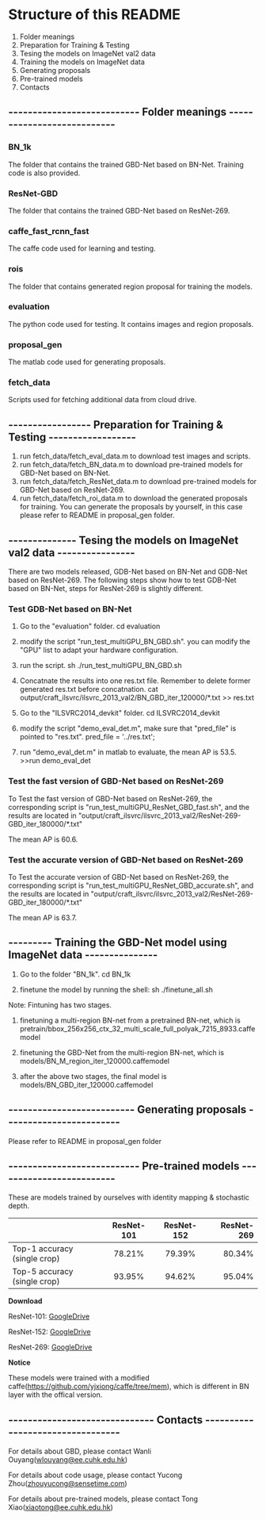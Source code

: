 # Structure of this README
1. Folder meanings
2. Preparation for Training & Testing
3. Tesing the models on ImageNet val2 data
4. Training the models on ImageNet data
5. Generating proposals
6. Pre-trained models
7. Contacts

## --------------------------- Folder meanings ---------------------------
### BN_1k
The folder that contains the trained GBD-Net based on BN-Net. Training code is also provided.

### ResNet-GBD
The folder that contains the trained GBD-Net based on ResNet-269.

### caffe_fast_rcnn_fast
The caffe code used for learning and testing.

### rois
The folder that contains generated region proposal for training the models.

### evaluation
The python code used for testing. It contains images and region proposals.

### proposal_gen
The matlab code used for generating proposals.

### fetch_data
Scripts used for fetching additional data from cloud drive.

## ----------------- Preparation for Training & Testing ------------------
1. run fetch_data/fetch_eval_data.m to download test images and scripts.
2. run fetch_data/fetch_BN_data.m to download pre-trained models for GBD-Net based on BN-Net.
3. run fetch_data/fetch_ResNet_data.m to download pre-trained models for GBD-Net based on ResNet-269.
4. run fetch_data/fetch_roi_data.m to download the generated proposals for training. You can generate the proposals by yourself, in this case please refer to README in proposal_gen folder.

## -------------- Tesing the models on ImageNet val2 data ----------------
There are two models released, GDB-Net based on BN-Net and GDB-Net based on ResNet-269.
The following steps show how to test GDB-Net based on BN-Net, steps for ResNet-269 is slightly different.

### Test GDB-Net based on BN-Net
1. Go to the "evaluation" folder.
cd evaluation

2. modify the script "run_test_multiGPU_BN_GBD.sh".
you can modify the "GPU" list to adapt your hardware configuration.

3. run the script.
sh ./run_test_multiGPU_BN_GBD.sh

4. Concatnate the results into one res.txt file. Remember to delete former generated res.txt before concatnation.
cat output/craft_ilsvrc/ilsvrc_2013_val2/BN_GBD_iter_120000/*.txt >> res.txt

5. Go to the "ILSVRC2014_devkit" folder.
cd ILSVRC2014_devkit

6. modify the script "demo_eval_det.m", make sure that "pred_file" is pointed to "res.txt".
pred_file = '../res.txt';

7. run "demo_eval_det.m" in matlab to evaluate, the mean AP is 53.5.
\>>run demo_eval_det

### Test the fast version of GBD-Net based on ResNet-269

To Test the fast version of GBD-Net based on ResNet-269, the corresponding script is "run_test_multiGPU_ResNet_GBD_fast.sh", and the results are located in "output/craft_ilsvrc/ilsvrc_2013_val2/ResNet-269-GBD_iter_180000/*.txt"

The mean AP is 60.6.

### Test the accurate version of GBD-Net based on ResNet-269
To Test the accurate version of GBD-Net based on ResNet-269, the corresponding script is "run_test_multiGPU_ResNet_GBD_accurate.sh", and the results are located in "output/craft_ilsvrc/ilsvrc_2013_val2/ResNet-269-GBD_iter_180000/*.txt"

The mean AP is 63.7.

## --------- Training the GBD-Net model using ImageNet data ---------------
1. Go to the folder "BN_1k".
cd BN_1k

2. finetune the model by running the shell:
sh ./finetune_all.sh

Note: Fintuning has two stages.

1. finetuning a multi-region BN-net from a pretrained BN-net, which is
pretrain/bbox_256x256_ctx_32_multi_scale_full_polyak_7215_8933.caffemodel

2. finetuning the GBD-Net from the multi-region BN-net, which is
models/BN_M_region_iter_120000.caffemodel

3. after the above two stages, the final model is
models/BN_GBD_iter_120000.caffemodel

## -------------------------- Generating proposals ------------------------
Please refer to README in proposal_gen folder

## --------------------------- Pre-trained models -------------------------
These are models trained by ourselves with identity mapping & stochastic depth.

|                            | ResNet-101 | ResNet-152 | ResNet-269 |
| -------------------------- |:----------:| :---------:| ----------:|
| Top-1 accuracy (single crop) | 78.21%     | 79.39%     | 80.34%     |
| Top-5 accuracy (single crop) | 93.95%     | 94.62%     | 95.04%     |

**Download**

ResNet-101: [GoogleDrive](https://drive.google.com/drive/folders/0B67_d0rLRTQYd1NTTi1nWE9US2M?usp=sharing)

ResNet-152: [GoogleDrive](https://drive.google.com/drive/folders/0B67_d0rLRTQYX2FMMFg1QU5MYTA?usp=sharing)

ResNet-269: [GoogleDrive](https://drive.google.com/drive/folders/0B67_d0rLRTQYM0FRVk9KT3laSGM?usp=sharing)

**Notice**

These models were trained with a modified caffe(https://github.com/yjxiong/caffe/tree/mem), which is different in BN layer with the offical version.

## ------------------------------ Contacts ---------------------------------
For details about GBD, please contact Wanli Ouyang(wlouyang@ee.cuhk.edu.hk)

For details about code usage, please contact Yucong Zhou(zhouyucong@sensetime.com)

For details about pre-trained models, please contact Tong Xiao(xiaotong@ee.cuhk.edu.hk)
